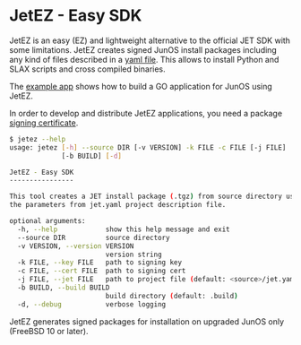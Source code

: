 # JetEZ - Easy SDK

JetEZ is an easy (EZ) and lightweight alternative to the official JET SDK with some
limitations. JetEZ creates signed JunOS install packages including any kind of
files described in a [yaml file](https://github.com/Juniper/jetez/blob/master/docs/jet-yaml.md).
This allows to install Python and SLAX scripts and cross compiled binaries.

The [example app](https://github.com/Juniper/jetez/tree/master/example-app)
shows how to build a GO application for JunOS using JetEZ.

In order to develop and distribute JetEZ applications, you need a package
[signing certificate](https://www.juniper.net/documentation/en_US/jet19.4/topics/topic-map/jet-app-development-prerequisites.html#id-jet-certificate-request).

```bash
$ jetez --help
usage: jetez [-h] --source DIR [-v VERSION] -k FILE -c FILE [-j FILE]
             [-b BUILD] [-d]

JetEZ - Easy SDK
----------------

This tool creates a JET install package (.tgz) from source directory using
the parameters from jet.yaml project description file.

optional arguments:
  -h, --help            show this help message and exit
  --source DIR          source directory
  -v VERSION, --version VERSION
                        version string
  -k FILE, --key FILE   path to signing key
  -c FILE, --cert FILE  path to signing cert
  -j FILE, --jet FILE   path to project file (default: <source>/jet.yaml)
  -b BUILD, --build BUILD
                        build directory (default: .build)
  -d, --debug           verbose logging

```

JetEZ generates signed packages for installation on upgraded JunOS only (FreeBSD 10 or later).
